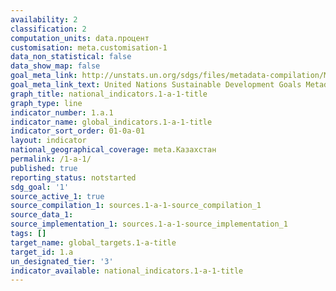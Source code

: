 ```yaml
---
availability: 2
classification: 2
computation_units: data.процент
customisation: meta.customisation-1
data_non_statistical: false
data_show_map: false
goal_meta_link: http://unstats.un.org/sdgs/files/metadata-compilation/Metadata-Goal-1.pdf
goal_meta_link_text: United Nations Sustainable Development Goals Metadata (pdf 894kB)
graph_title: national_indicators.1-a-1-title
graph_type: line
indicator_number: 1.a.1
indicator_name: global_indicators.1-a-1-title
indicator_sort_order: 01-0a-01
layout: indicator
national_geographical_coverage: meta.Казахстан
permalink: /1-a-1/
published: true
reporting_status: notstarted
sdg_goal: '1'
source_active_1: true
source_compilation_1: sources.1-a-1-source_compilation_1
source_data_1:
source_implementation_1: sources.1-a-1-source_implementation_1
tags: []
target_name: global_targets.1-a-title
target_id: 1.a
un_designated_tier: '3'
indicator_available: national_indicators.1-a-1-title
---
```

